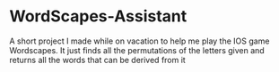 # WordScapes-Assistant

A short project I made while on vacation to help me play the IOS game Wordscapes. It just finds all the permutations of the letters given and returns all the words that can be derived from it
